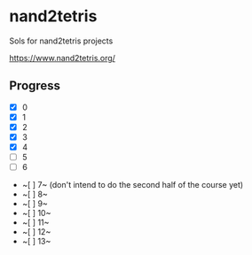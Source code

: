 # nand2tetris

Sols for nand2tetris projects

https://www.nand2tetris.org/

## Progress

- [x] 0
- [x] 1
- [x] 2
- [x] 3
- [x] 4 
- [ ] 5
- [ ] 6 
- ~[ ] 7~ (don't intend to do the second half of the course yet)
- ~[ ] 8~
- ~[ ] 9~
- ~[ ] 10~
- ~[ ] 11~
- ~[ ] 12~
- ~[ ] 13~
